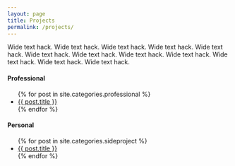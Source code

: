 ```yaml
---
layout: page
title: Projects
permalink: /projects/
---
```

Wide text hack. Wide text hack. Wide text hack. Wide text hack. Wide text hack. Wide text hack. Wide text hack. Wide text hack. Wide text hack. Wide text hack. Wide text hack. Wide text hack. 

<div class="page-content">
  <h4>Professional</h4>
	<ul>
	  {% for post in site.categories.professional %}
		<li>
		  <a href="{{ post.url }}">{{ post.title }}</a>
		</li>
	  {% endfor %}
	</ul>
  <h4>Personal</h4>
	<ul>
	  {% for post in site.categories.sideproject %}
		<li>
		  <a href="{{ post.url }}">{{ post.title }}</a>
		</li>
	  {% endfor %}
	</ul>
</div>
